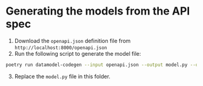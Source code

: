 # Generating the models from the API spec

1. Download the `openapi.json` definition file from `http://localhost:8000/openapi.json`
2. Run the following script to generate the model file:

```sh
poetry run datamodel-codegen --input openapi.json --output model.py --output-model-type pydantic_v2.BaseModel --enum-field-as-literal all --use-default-kwarg
```

3. Replace the `model.py` file in this folder.
